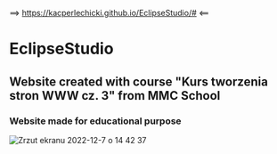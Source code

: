 ==> https://kacperlechicki.github.io/EclipseStudio/# <==


# EclipseStudio
## Website created with course "Kurs tworzenia stron WWW cz. 3" from MMC School
### Website made for educational purpose
![Zrzut ekranu 2022-12-7 o 14 42 37](https://user-images.githubusercontent.com/118530164/206194752-106a2201-a40d-40b1-b1fb-f54c8185a5ec.png)
